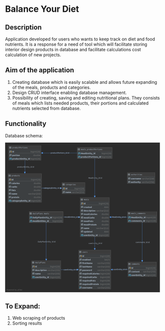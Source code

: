 # Balance Your Diet


## Description
Application developed for users who wants to keep track on diet and food nutrients. It is a response for a need of tool which will facilitate storing interior design products in database and facilitate calculations cost calculation of new projects.

## Aim of the application
1. Creating database which is easily scalable and allows future expanding of the meals, products and categories.
2. Design CRUD interface enabling database management.
3. Possibility of creating, saving and editing nutritional plans. They consists of meals which lists needed products, their portions and calculated nutrients selected from database.

## Functionality
Database schema:

![alt text](https://github.com/AndrOwcz/Balance-your-diet/blob/master/zScreenshots/balanceYourDietDB.png "db schema")


## To Expand:
1. Web scraping of products
2. Sorting results




